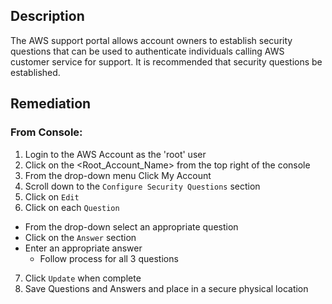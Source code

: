 ## Description

The AWS support portal allows account owners to establish security questions that can be used to authenticate individuals calling AWS customer service for support. It is recommended that security questions be established.

## Remediation

### From Console:

1. Login to the AWS Account as the 'root' user
2. Click on the <Root_Account_Name> from the top right of the console
3. From the drop-down menu Click My Account
4. Scroll down to the `Configure Security Questions` section
5. Click on `Edit`
6. Click on each `Question`

- From the drop-down select an appropriate question
- Click on the `Answer` section
- Enter an appropriate answer
  + Follow process for all 3 questions

7. Click `Update` when complete
8. Save Questions and Answers and place in a secure physical location
